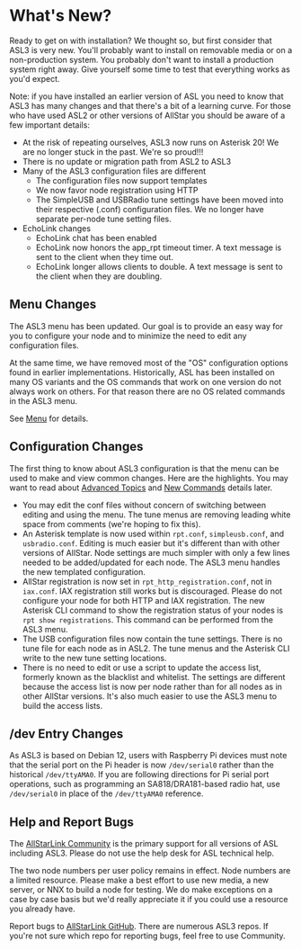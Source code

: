 # What's New?

Ready to get on with installation? We thought so, but first consider that ASL3 is very new. You'll probably want to install on removable media or on a non-production system. You probably don't want to install a production system right away. Give yourself some time to test that everything works as you'd expect.

Note: if you have installed an earlier version of ASL you need to know that ASL3 has many changes and that there's a bit of a learning curve. For those who have used ASL2 or other versions of AllStar you should be aware of a few important details:

- At the risk of repeating ourselves, ASL3 now runs on Asterisk 20!  We are no longer stuck in the past.  We're so proud!!!
- There is no update or migration path from ASL2 to ASL3
- Many of the ASL3 configuration files are different
	- The configuration files now support templates
	- We now favor node registration using HTTP
	- The SimpleUSB and USBRadio tune settings have been moved into their respective (.conf) configuration files.  We no longer have separate per-node tune setting files.
- EchoLink changes
	- EchoLink chat has been enabled
	- EchoLink now honors the app\_rpt timeout timer.  A text message is sent to the client when they time out.
	- EchoLink longer allows clients to double.  A text message is sent to the client when they are doubling.

## Menu Changes

The ASL3 menu has been updated. Our goal is to provide an easy way for you to configure your node and to minimize the need to edit any configuration files.

At the same time, we have removed most of the "OS" configuration options found in earlier implementations. Historically, ASL has been installed on many OS variants and the OS commands that work on one version do not always work on others. For that reason there are no OS related commands in the ASL3 menu.

See [Menu](menu.md) for details.

## Configuration Changes

The first thing to know about ASL3 configuration is that the menu can be used to make and view common changes. Here are the highlights. You may want to read about [Advanced Topics](../adv-topics/index.md) and [New Commands](../adv-topics/commands.md) details later.

- You may edit the conf files without concern of switching between editing and using the menu. The tune menus are removing leading white space from comments (we're hoping to fix this).
- An Asterisk template is now used within `rpt.conf`, `simpleusb.conf`, and `usbradio.conf`.  Editing is much easier but it's different than with other versions of AllStar. Node settings are much simpler with only a few lines needed to be added/updated for each node. The ASL3 menu handles the new templated configuration.
- AllStar registration is now set in `rpt_http_registration.conf`, not in `iax.conf`. IAX registration still works but is discouraged. Please do not configure your node for both HTTP and IAX registration. The new Asterisk CLI command to show the registration status of your nodes is `rpt show registrations`.  This command can be performed from the ASL3 menu.
- The USB configuration files now contain the tune settings. There is no tune file for each node as in ASL2. The tune menus and the Asterisk CLI write to the new tune setting locations.
- There is no need to edit or use a script to update the access list, formerly known as the blacklist and whitelist. The settings are different because the access list is now per node rather than for all nodes as in other AllStar versions. It's also much easier to use the ASL3 menu to build the access lists.

## /dev Entry Changes

As ASL3 is based on Debian 12, users with Raspberry Pi devices must
note that the serial port on the Pi header is now `/dev/serial0`
rather than the historical `/dev/ttyAMA0`. If you are following
directions for Pi serial port operations, such as programming an
SA818/DRA181-based radio hat, use `/dev/serial0` in place of the
`/dev/ttyAMA0` reference.

## Help and Report Bugs

The [AllStarLink Community](https://community.allstarlink.org/) is the primary support for all versions of ASL including ASL3. Please do not use the help desk for ASL technical help.

The two node numbers per user policy remains in effect. Node numbers are a limited resource. Please make a best effort to use new media, a new server, or NNX to build a node for testing. We do make exceptions on a case by case basis but we'd really appreciate it if you could use a resource you already have.

Report bugs to [AllStarLink GitHub](https://github.com/AllStarLink). There are numerous ASL3 repos. If you're not sure which repo for reporting bugs, feel free to use Community.